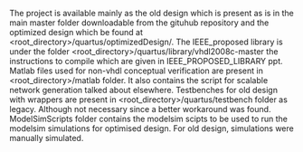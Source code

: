 
The project is available mainly as the old design which is present as is in the main master folder downloadable from the gituhub repository and the optimized design which be found at <root_directory>/quartus/optimizedDesign/. 
The IEEE_proposed library is under the folder <root_directory>/quartus/library/vhdl2008c-master the instructions to compile which are given in IEEE_PROPOSED_LIBRARY ppt. 
Matlab files used for non-vhdl conceptual verification are present in <root_directory>/matlab folder. It also contains the script for scalable network generation talked about elsewhere.
Testbenches for old design with wrappers are present in <root_directory>/quartus/testbench folder as legacy. Although not necessary since a better workaround was found.
ModelSimScripts folder contains the modelsim scipts to be used to run the modelsim simulations for optimised design. For old design, simulations were manually simulated.
